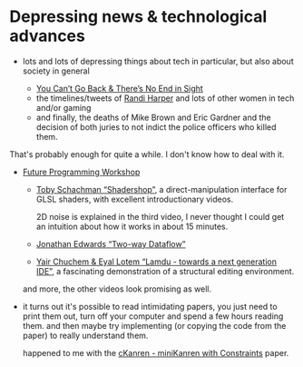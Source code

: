 # Depressing news & technological advances

* lots and lots of depressing things about tech in particular, but also about
    society in general

    - [You Can’t Go Back & There’s No End in Sight](http://juliepagano.com/blog/2014/10/10/life-and-times-of-a-tech-feminist-killjoy-you-cant-go-back-theres-no-end-in-sight/)
    - the timelines/tweets of [Randi Harper](https://twitter.com/freebsdgirl) and
        lots of other women in tech and/or gaming
    - and finally, the deaths of Mike Brown and Eric Gardner and the decision of
        both juries to not indict the police officers who killed them.

That's probably enough for quite a while. I don't know how to deal with it.

* [Future Programming Workshop](http://www.future-programming.org/program.html)
    - [Toby Schachman “Shadershop”](http://tobyschachman.com/Shadershop/), a direct-manipulation
        interface for GLSL shaders, with excellent introductionary videos.

        2D noise is explained in the third video, I never thought I could get
        an intuition about how it works in about 15 minutes.
    - [Jonathan Edwards “Two-way Dataflow”](http://vimeo.com/106073134)
    - [Yair Chuchem & Eyal Lotem “Lamdu - towards a next generation IDE”](http://vimeo.com/97713439),
        a fascinating demonstration of a structural editing environment.

    and more, the other videos look promising as well.
* it turns out it's possible to read intimidating papers, you just need to print
    them out, turn off your computer and spend a few hours reading them. and
    then maybe try implementing (or copying the code from the paper) to
    really understand them.

    happened to me with the [cKanren - miniKanren with Constraints](http://www.schemeworkshop.org/2011/papers/Alvis2011.pdf)
    paper.
